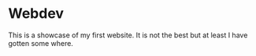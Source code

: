 # Webdev
This is a showcase of my first website. It is not the best but at least I have gotten some where. 
